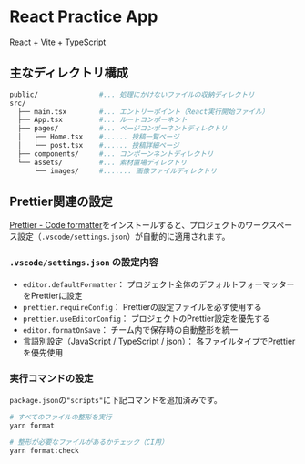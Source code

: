 # React Practice App
React + Vite + TypeScript

## 主なディレクトリ構成
```sh
public/               #... 処理にかけないファイルの収納ディレクトリ
src/
  ├── main.tsx        #... エントリーポイント（React実行開始ファイル）
  ├── App.tsx         #... ルートコンポーネント
  ├── pages/          #... ページコンポーネントディレクトリ
  │   ├── Home.tsx    #...... 投稿一覧ページ
  │   └── post.tsx    #...... 投稿詳細ページ
  ├── components/     #... コンポーンネントディレクトリ
  └── assets/         #... 素材置場ディレクトリ
      └── images/     #....... 画像ファイルディレクトリ
```

## Prettier関連の設定
[Prettier - Code formatter](https://marketplace.visualstudio.com/items?itemName=esbenp.prettier-vscode)をインストールすると、プロジェクトのワークスペース設定（`.vscode/settings.json`）が自動的に適用されます。

### `.vscode/settings.json` の設定内容
- `editor.defaultFormatter`： プロジェクト全体のデフォルトフォーマッターをPrettierに設定
- `prettier.requireConfig`： Prettierの設定ファイルを必ず使用する
- `prettier.useEditorConfig`： プロジェクトのPrettier設定を優先する
- `editor.formatOnSave`： チーム内で保存時の自動整形を統一
- 言語別設定（JavaScript / TypeScript / json）： 各ファイルタイプでPrettierを優先使用

### 実行コマンドの設定
`package.json`の`"scripts"`に下記コマンドを追加済みです。

```sh
# すべてのファイルの整形を実行
yarn format

# 整形が必要なファイルがあるかチェック（CI用）
yarn format:check
```